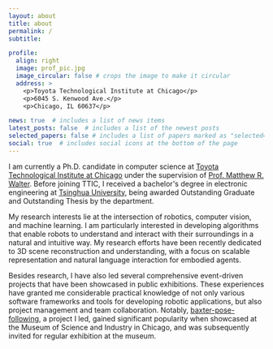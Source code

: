 ```yaml
---
layout: about
title: about
permalink: /
subtitle: 

profile:
  align: right
  image: prof_pic.jpg
  image_circular: false # crops the image to make it circular
  address: >
    <p>Toyota Technological Institute at Chicago</p>
    <p>6045 S. Kenwood Ave.</p>
    <p>Chicago, IL 60637</p>

news: true  # includes a list of news items
latest_posts: false  # includes a list of the newest posts
selected_papers: false # includes a list of papers marked as "selected={true}"
social: true  # includes social icons at the bottom of the page
---
```


I am currently a Ph.D. candidate in computer science at [Toyota Technological Institute at Chicago](https://www.ttic.edu/) under the supervision of [Prof. Matthew R. Walter](https://home.ttic.edu/~mwalter/). Before joining TTIC, I received a bachelor's degree in electronic engineering at [Tsinghua University](https://www.tsinghua.edu.cn/en/), being awarded Outstanding Graduate and Outstanding Thesis by the department.

My research interests lie at the intersection of robotics, computer vision, and machine learning. I am particularly interested in developing algorithms that enable robots to understand and interact with their surroundings in a natural and intuitive way. My research efforts have been recently dedicated to 3D scene reconstruction and understanding, with a focus on scalable representation and natural language interaction for embodied agents.

Besides research, I have also led several comprehensive event-driven projects that have been showcased in public exhibitions. These experiences have granted me considerable practical knowledge of not only various software frameworks and tools for developing robotic applications, but also project management and team collaboration. Notably, [baxter-pose-following](https://shengjie-lin.github.io/projects/1_project/), a project I led, gained significant popularity when showcased at the Museum of Science and Industry in Chicago, and was subsequently invited for regular exhibition at the museum.
